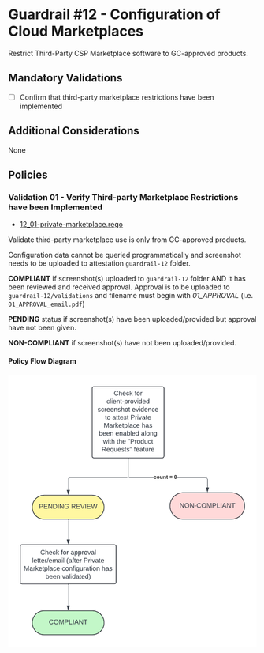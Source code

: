 # Guardrail #12 - Configuration of Cloud Marketplaces

Restrict Third-Party CSP Marketplace software to GC-approved products.

## Mandatory Validations

- [ ] Confirm that third-party marketplace restrictions have been implemented

## Additional Considerations

None

## Policies

### Validation 01 - Verify Third-party Marketplace Restrictions have been Implemented

- [12_01-private-marketplace.rego](https://github.com/ssc-spc-ccoe-cei/gcp-cac-policies/12-market-place/12_01-private-marketplace.rego)

Validate third-party marketplace use is only from GC-approved products.

Configuration data cannot be queried programmatically and screenshot needs to be uploaded to attestation `guardrail-12` folder.

**COMPLIANT** if screenshot(s) uploaded to `guardrail-12` folder AND it has been reviewed and received approval. Approval is to be uploaded to `guardrail-12/validations` and filename must begin with *01_APPROVAL* (i.e. `01_APPROVAL_email.pdf`)

**PENDING** status if screenshot(s) have been uploaded/provided but approval have not been given.

**NON-COMPLIANT** if screenshot(s) have not been uploaded/provided.

#### Policy Flow Diagram

![01-private-marketplace](./policy_diagrams/GR12_01.png "01-private-marketplace")
